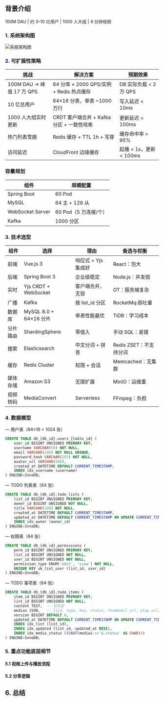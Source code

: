 ## 背景介绍
100M DAU | 约 3–10 亿用户 | 1000 人大组 | 4 分钟视频

### 1. 系统架构图
![系统架构图](https://github.com/user-attachments/assets/2290aba4-518b-431c-9922-a8f0be33301f)

### 2. 可扩展性策略

| 挑战 | 解决方案 | 预期效果 |
| --- | --- | --- |
| 100M DAU → 峰值 17 万 QPS | 64 分库 × 2000 QPS/实例 + Redis 热点缓存 | DB 实际负载 < 2 万 QPS |
| 10 亿总用户 | 64×16 分表，单表 ~1000 万行 | 写入延迟 < 10ms |
| 1000 人大组实时更新 | CRDT 客户端合并 + Kafka 分区 + 一致性哈希 | 更新延迟 < 100ms |
| 热门列表雪崩 | Redis 缓存 + TTL 1h + 写穿 | 缓存命中率 > 95% |
| 访问延迟 | CloudFront 边缘缓存 | 起播 < 1s，更新 < 100ms |

### 容量规划

| 组件 | 规模配置 |
| --- | --- |
| Spring Boot | 60 Pod |
| MySQL | 64 主 + 128 从 |
| WebSocket Server | 60 Pod（5 万连接/个） |
| Kafka | 1000 分区 |

### 3. 技术选型

| 组件 | 选择 | 理由 | 备选与权衡 |
| --- | --- | --- | --- |
| 前端 | Vue.js 3 | 响应式 + Yjs 集成好 | React：包大 |
| 后端 | Spring Boot 3 | 企业级稳定 | Node.js：并发弱 |
| 实时 | Yjs CRDT + WebSocket | 客户端合并，无锁 | OT：服务端复杂 |
| 广播 | Kafka | 按 list_id 分区 | RocketMq:吞吐量 |
| 数据库 | MySQL 8.0 + 64×16 分片 | 单表性能最优 | TiDB：学习成本 |
| 分片路由 | ShardingSphere | 零侵入 | 手动 SQL：易错 |
| 搜索 | Elasticsearch | 中文分词 + 拼音 | Redis ZSET：不支持分词 |
| 缓存 | Redis Cluster | 权限 + 会话 | Memcached：无集群 |
| 媒体存储 | Amazon S3 | 无限扩展 | MinIO：运维重 |
| 视频转码 | MediaConvert | Serverless | FFmpeg：负担 |

### 4. 数据模型

— 用户表（64×16 = 1024 张）
```sql
CREATE TABLE db_{db_id}.users_{table_id} (
    user_id BIGINT UNSIGNED PRIMARY KEY,
    username VARCHAR(50) NOT NULL,
    email VARCHAR(100) NOT NULL UNIQUE,
    password_hash VARCHAR(255) NOT NULL,
    avatar_url VARCHAR(500),
    created_at DATETIME DEFAULT CURRENT_TIMESTAMP,
    INDEX idx_username (username)
) ENGINE=InnoDB;
```

— TODO 列表表（64 张）
```sql
CREATE TABLE db_{db_id}.todo_lists (
    list_id BIGINT UNSIGNED PRIMARY KEY,
    owner_id BIGINT UNSIGNED NOT NULL,
    title VARCHAR(100) NOT NULL,
    created_at DATETIME DEFAULT CURRENT_TIMESTAMP,
    updated_at DATETIME DEFAULT CURRENT_TIMESTAMP ON UPDATE CURRENT_TIMESTAMP,
    INDEX idx_owner (owner_id)
) ENGINE=InnoDB;
```

— 权限表（64 张）
```sql
CREATE TABLE db_{db_id}.permissions (
    perm_id BIGINT UNSIGNED PRIMARY KEY,
    list_id BIGINT UNSIGNED NOT NULL,
    user_id BIGINT UNSIGNED NOT NULL,
    permission_type ENUM('edit', 'view') NOT NULL,
    UNIQUE KEY uk_list_user (list_id, user_id)
) ENGINE=InnoDB;
```

— TODO 事项表（64 张）
```sql
CREATE TABLE db_{db_id}.todo_items (
    item_id BIGINT UNSIGNED PRIMARY KEY,
    list_id BIGINT UNSIGNED NOT NULL,
    content TEXT,  -- 可为空
    medias JSON,   -- [{id, type, key, status, thumbnail_url, play_url}]
    version BIGINT DEFAULT 0,
    updated_at DATETIME DEFAULT CURRENT_TIMESTAMP ON UPDATE CURRENT_TIMESTAMP,
    INDEX idx_list (list_id),
    INDEX idx_updated (list_id, updated_at DESC),
    INDEX idx_media_status ((CAST(medias->>'$.status' AS CHAR)))
) ENGINE=InnoDB;
```

### 5. 重点功能底层细节

#### 5.1 视频上传与播放流程

#### 5.2 分享逻辑


## 6. 总结
